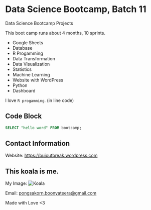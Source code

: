 # Data Science Bootcamp, Batch 11
Data Science Bootcamp Projects

This boot camp runs about 4 months, 10 sprints.

- Google Sheets
- Database
- R Progamming
- Data Transformation
- Data Visualization
- Statistics
- Machine Learning
- Website with WordPress
- Python
- Dashboard

I love `R progamming`. (in line code)

## Code Block
```sql
SELECT "hello word" FROM bootcamp;
```

## Contact Information
Website: https://buioutbreak.wordpress.com

## This koala is me.
My Image: ![Koala](https://external-preview.redd.it/Az7NTf1xvKnY_9oZO_PN3BArgnrN6WURKI0ro8hRo80.jpg?auto=webp&s=257d1da3e33cd60616770b36173d7436e464d45a)

Email: pongsakorn.boonyateera@gmail.com

Made with Love <3
